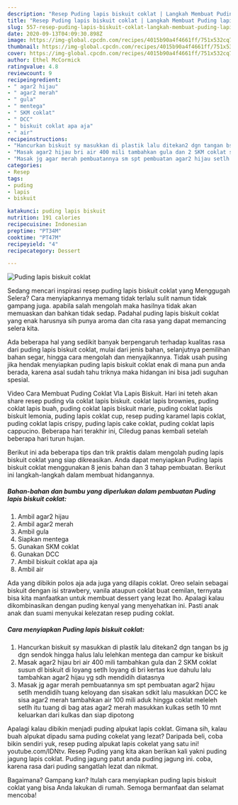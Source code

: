 ```yaml
---
description: "Resep Puding lapis biskuit coklat | Langkah Membuat Puding lapis biskuit coklat Yang Mudah Dan Praktis"
title: "Resep Puding lapis biskuit coklat | Langkah Membuat Puding lapis biskuit coklat Yang Mudah Dan Praktis"
slug: 557-resep-puding-lapis-biskuit-coklat-langkah-membuat-puding-lapis-biskuit-coklat-yang-mudah-dan-praktis
date: 2020-09-13T04:09:30.898Z
image: https://img-global.cpcdn.com/recipes/4015b90a4f4661ff/751x532cq70/puding-lapis-biskuit-coklat-foto-resep-utama.jpg
thumbnail: https://img-global.cpcdn.com/recipes/4015b90a4f4661ff/751x532cq70/puding-lapis-biskuit-coklat-foto-resep-utama.jpg
cover: https://img-global.cpcdn.com/recipes/4015b90a4f4661ff/751x532cq70/puding-lapis-biskuit-coklat-foto-resep-utama.jpg
author: Ethel McCormick
ratingvalue: 4.8
reviewcount: 9
recipeingredient:
- " agar2 hijau"
- " agar2 merah"
- " gula"
- " mentega"
- " SKM coklat"
- " DCC"
- " biskuit coklat apa aja"
- " air"
recipeinstructions:
- "Hancurkan biskuit sy masukkan di plastik lalu ditekan2 dgn tangan bs jg dgn sendok hingga halus lalu lelehkan mentega dan campur ke biskuit"
- "Masak agar2 hijau bri air 400 mili tambahkan gula dan 2 SKM coklat susun dl biskuit di loyang setlh loyang di bri kertas kue dahulu lalu tambahkan agar2 hijau yg sdh mendidih diatasnya"
- "Masak jg agar merah pembuatannya sm spt pembuatan agar2 hijau setlh mendidih tuang keloyang dan sisakan sdkit lalu masukkan DCC ke sisa agar2 merah tambahkan air 100 mili aduk hingga coklat meleleh setlh itu tuang di bag atas agar2 merah masukkan kulkas setlh 10 mnt keluarkan dari kulkas dan siap dipotong"
categories:
- Resep
tags:
- puding
- lapis
- biskuit

katakunci: puding lapis biskuit 
nutrition: 191 calories
recipecuisine: Indonesian
preptime: "PT34M"
cooktime: "PT47M"
recipeyield: "4"
recipecategory: Dessert

---
```



![Puding lapis biskuit coklat](https://img-global.cpcdn.com/recipes/4015b90a4f4661ff/751x532cq70/puding-lapis-biskuit-coklat-foto-resep-utama.jpg)

Sedang mencari inspirasi resep puding lapis biskuit coklat yang Menggugah Selera? Cara menyiapkannya memang tidak terlalu sulit namun tidak gampang juga. apabila salah mengolah maka hasilnya tidak akan memuaskan dan bahkan tidak sedap. Padahal puding lapis biskuit coklat yang enak harusnya sih punya aroma dan cita rasa yang dapat memancing selera kita.

Ada beberapa hal yang sedikit banyak berpengaruh terhadap kualitas rasa dari puding lapis biskuit coklat, mulai dari jenis bahan, selanjutnya pemilihan bahan segar, hingga cara mengolah dan menyajikannya. Tidak usah pusing jika hendak menyiapkan puding lapis biskuit coklat enak di mana pun anda berada, karena asal sudah tahu triknya maka hidangan ini bisa jadi suguhan spesial.

Video Cara Membuat Puding Coklat Vla Lapis Biskuit. Hari ini teteh akan share resep puding vla coklat lapis biskuit. coklat lapis brownies, puding coklat lapis buah, puding coklat lapis biskuit marie, puding coklat lapis biskuit lemonia, puding lapis coklat cup, resep puding karamel lapis coklat, puding coklat lapis crispy, puding lapis cake coklat, puding coklat lapis cappucino. Beberapa hari terakhir ini, Ciledug panas kembali setelah beberapa hari turun hujan.


Berikut ini ada beberapa tips dan trik praktis dalam mengolah puding lapis biskuit coklat yang siap dikreasikan. Anda dapat menyiapkan Puding lapis biskuit coklat menggunakan 8 jenis bahan dan 3 tahap pembuatan. Berikut ini langkah-langkah dalam membuat hidangannya.

<!--inarticleads1-->

##### Bahan-bahan dan bumbu yang diperlukan dalam pembuatan Puding lapis biskuit coklat:

1. Ambil  agar2 hijau
1. Ambil  agar2 merah
1. Ambil  gula
1. Siapkan  mentega
1. Gunakan  SKM coklat
1. Gunakan  DCC
1. Ambil  biskuit coklat apa aja
1. Ambil  air


Ada yang dibikin polos aja ada juga yang dilapis coklat. Oreo selain sebagai biskuit dengan isi strawbery, vanila ataupun coklat buat cemilan, ternyata bisa kita manfaatkan untuk membuat dessert yang lezat lho. Apalagi kalau dikombinasikan dengan puding kenyal yang menyehatkan ini. Pasti anak anak dan suami menyukai kelezatan resep puding coklat. 

<!--inarticleads2-->

##### Cara menyiapkan Puding lapis biskuit coklat:

1. Hancurkan biskuit sy masukkan di plastik lalu ditekan2 dgn tangan bs jg dgn sendok hingga halus lalu lelehkan mentega dan campur ke biskuit
1. Masak agar2 hijau bri air 400 mili tambahkan gula dan 2 SKM coklat susun dl biskuit di loyang setlh loyang di bri kertas kue dahulu lalu tambahkan agar2 hijau yg sdh mendidih diatasnya
1. Masak jg agar merah pembuatannya sm spt pembuatan agar2 hijau setlh mendidih tuang keloyang dan sisakan sdkit lalu masukkan DCC ke sisa agar2 merah tambahkan air 100 mili aduk hingga coklat meleleh setlh itu tuang di bag atas agar2 merah masukkan kulkas setlh 10 mnt keluarkan dari kulkas dan siap dipotong


Apalagi kalau dibikin menjadi puding alpukat lapis coklat. Gimana sih, kalau buah alpukat dipadu sama puding cokelat yang lezat? Daripada beli, coba bikin sendiri yuk, resep puding alpukat lapis cokelat yang satu ini! youtube.com/IDNtv. Resep Puding yang kita akan berikan kali yakni puding jagung lapis coklat. Puding jagung patut anda puding jagung ini. coba, karena rasa dari puding sangatlah lezat dan nikmat. 

Bagaimana? Gampang kan? Itulah cara menyiapkan puding lapis biskuit coklat yang bisa Anda lakukan di rumah. Semoga bermanfaat dan selamat mencoba!
